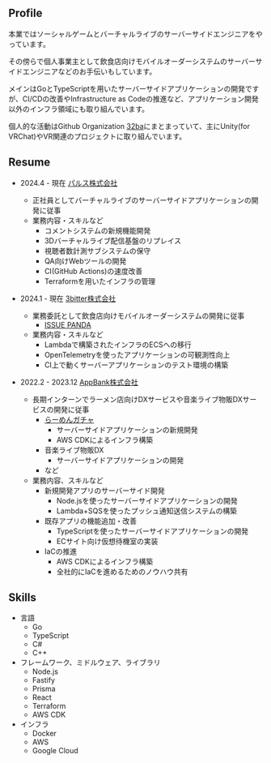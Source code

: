 ## Profile

本業ではソーシャルゲームとバーチャルライブのサーバーサイドエンジニアをやっています。

その傍らで個人事業主として飲食店向けモバイルオーダーシステムのサーバーサイドエンジニアなどのお手伝いもしています。

メインはGoとTypeScriptを用いたサーバーサイドアプリケーションの開発ですが、CI/CDの改善やInfrastructure as Codeの推進など、アプリケーション開発以外のインフラ領域にも取り組んでいます。

個人的な活動はGithub Organization [32ba](https://github.com/32ba)にまとまっていて、主にUnity(for VRChat)やVR関連のプロジェクトに取り組んでいます。

## Resume

- 2024.4 - 現在 [パルス株式会社](https://pulse227.com/)
  - 正社員としてバーチャルライブのサーバーサイドアプリケーションの開発に従事
  - 業務内容・スキルなど 
    - コメントシステムの新規機能開発
    - 3Dバーチャルライブ配信基盤のリプレイス
    - 視聴者数計測サブシステムの保守
    - QA向けWebツールの開発
    - CI(GitHub Actions)の速度改善
    - Terraformを用いたインフラの管理

- 2024.1 - 現在 [3bitter株式会社](https://3bitter.com/)
  - 業務委託として飲食店向けモバイルオーダーシステムの開発に従事
    - [ISSUE PANDA](https://i.issuepanda.com/)
  - 業務内容・スキルなど
    - Lambdaで構築されたインフラのECSへの移行
    - OpenTelemetryを使ったアプリケーションの可観測性向上
    - CI上で動くサーバーアプリケーションのテスト環境の構築

- 2022.2 - 2023.12 [AppBank株式会社](https://www.appbank.net/)
  - 長期インターンでラーメン店向けDXサービスや音楽ライブ物販DXサービスの開発に従事
    - [らーめんガチャ](https://ramengacha.com/)
      - サーバーサイドアプリケーションの新規開発
      - AWS CDKによるインフラ構築
    - 音楽ライブ物販DX
      - サーバーサイドアプリケーションの開発
    - など
  - 業務内容、スキルなど
    - 新規開発アプリのサーバーサイド開発
      - Node.jsを使ったサーバーサイドアプリケーションの開発
      - Lambda+SQSを使ったプッシュ通知送信システムの構築
    - 既存アプリの機能追加・改善
      - TypeScriptを使ったサーバーサイドアプリケーションの開発
      - ECサイト向け仮想待機室の実装
    - IaCの推進
      - AWS CDKによるインフラ構築
      - 全社的にIaCを進めるためのノウハウ共有

## Skills

- 言語
  - Go
  - TypeScript
  - C#
  - C++
- フレームワーク、ミドルウェア、ライブラリ
  - Node.js
  - Fastify
  - Prisma
  - React
  - Terraform
  - AWS CDK
- インフラ
  - Docker
  - AWS
  - Google Cloud 